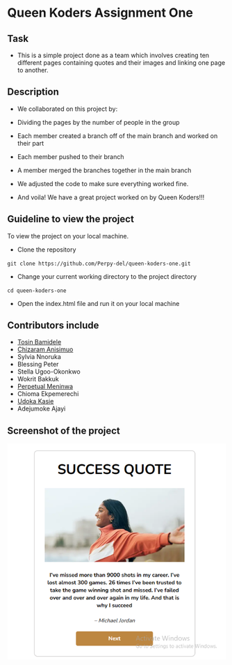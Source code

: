 # Queen Koders Assignment One

## Task

- This is a simple project done as a team which involves creating ten different pages containing quotes and their images and linking one page to another.

## Description

- We collaborated on this project by:

 - Dividing the pages by the number of people in the group

 - Each member created a branch off of the main branch and worked on their part

 - Each member pushed to their branch

 - A member merged the branches together in the main branch

 - We adjusted the code to make sure everything worked fine.

 - And voila! We have a great project worked on by Queen Koders!!!

 ## Guideline to view the project

 To view the project on your local machine.
 - Clone the repository 

 ``git clone https://github.com/Perpy-del/queen-koders-one.git``

 - Change your current working directory to the project directory

 ``cd queen-koders-one``

 - Open the index.html file and run it on your local machine


 ## Contributors include
 - [Tosin Bamidele](https://github.com/TosinMary) 
 - [Chizaram Anisimuo](https://github.com/thezaram)
 - Sylvia Nnoruka
 - Blessing Peter
 - Stella Ugoo-Okonkwo
 - Wokrit Bakkuk
 - [Perpetual Meninwa](https://github.com/Perpy-del)
 - Chioma Ekpemerechi
 - [Udoka Kasie](https://github.com/UdokaSuccess)
 - Adejumoke Ajayi 

 ## Screenshot of the project
![Quotes](./images/quotes.png)
